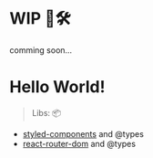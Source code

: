 # WIP 👷🛠️

comming soon...

# Hello World!

> Libs: 📦

- [styled-components](https://www.npmjs.com/package/styled-components) and @types
- [react-router-dom](https://www.npmjs.com/package/react-router-dom) and @types
